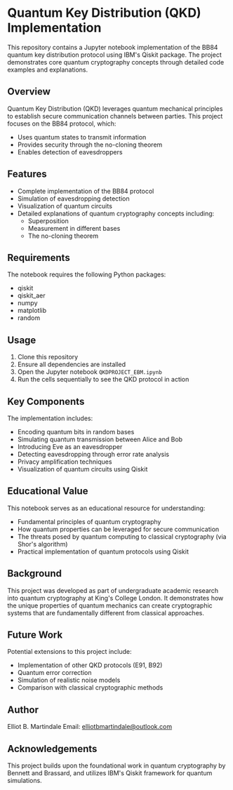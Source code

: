 # Quantum Key Distribution (QKD) Implementation

This repository contains a Jupyter notebook implementation of the BB84 quantum key distribution protocol using IBM's Qiskit package. The project demonstrates core quantum cryptography concepts through detailed code examples and explanations.

## Overview

Quantum Key Distribution (QKD) leverages quantum mechanical principles to establish secure communication channels between parties. This project focuses on the BB84 protocol, which:

- Uses quantum states to transmit information
- Provides security through the no-cloning theorem
- Enables detection of eavesdroppers

## Features

- Complete implementation of the BB84 protocol
- Simulation of eavesdropping detection
- Visualization of quantum circuits
- Detailed explanations of quantum cryptography concepts including:
  - Superposition
  - Measurement in different bases
  - The no-cloning theorem

## Requirements

The notebook requires the following Python packages:
- qiskit
- qiskit_aer
- numpy
- matplotlib
- random

## Usage

1. Clone this repository
2. Ensure all dependencies are installed
3. Open the Jupyter notebook `QKDPROJECT_EBM.ipynb`
4. Run the cells sequentially to see the QKD protocol in action

## Key Components

The implementation includes:
- Encoding quantum bits in random bases
- Simulating quantum transmission between Alice and Bob
- Introducing Eve as an eavesdropper
- Detecting eavesdropping through error rate analysis
- Privacy amplification techniques
- Visualization of quantum circuits using Qiskit

## Educational Value

This notebook serves as an educational resource for understanding:
- Fundamental principles of quantum cryptography
- How quantum properties can be leveraged for secure communication
- The threats posed by quantum computing to classical cryptography (via Shor's algorithm)
- Practical implementation of quantum protocols using Qiskit

## Background

This project was developed as part of undergraduate academic research into quantum cryptography at King's College London. It demonstrates how the unique properties of quantum mechanics can create cryptographic systems that are fundamentally different from classical approaches.

## Future Work

Potential extensions to this project include:
- Implementation of other QKD protocols (E91, B92)
- Quantum error correction
- Simulation of realistic noise models
- Comparison with classical cryptographic methods

## Author

Elliot B. Martindale
Email: elliotbmartindale@outlook.com

## Acknowledgements

This project builds upon the foundational work in quantum cryptography by Bennett and Brassard, and utilizes IBM's Qiskit framework for quantum simulations.
